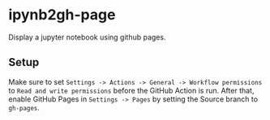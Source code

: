 # ipynb2gh-page

Display a jupyter notebook using github pages.

## Setup

Make sure to set `Settings -> Actions -> General -> Workflow permissions` to `Read and write permissions` before the GitHub Action is run. After that, enable GitHub Pages in `Settings -> Pages` by setting the Source branch to `gh-pages`.
